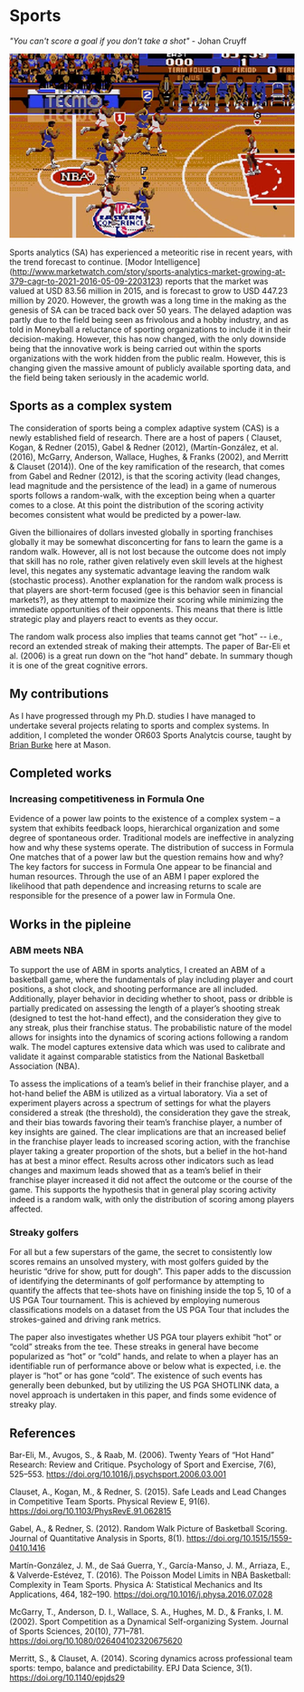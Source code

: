 # Sports

_"You can't score a goal if you don't take a shot"_  - Johan Cruyff

![Sport](websiteimages/bball.jpg)

Sports analytics (SA) has experienced a meteoritic rise in recent years, with the trend forecast to continue. [Modor Intelligence] (http://www.marketwatch.com/story/sports-analytics-market-growing-at-379-cagr-to-2021-2016-05-09-2203123) reports that the market was valued at USD 83.56 million in 2015, and is forecast to grow to USD 447.23 million by 2020. However, the growth was a long time in the making as the genesis of SA can be traced back over 50 years. The delayed adaption was partly due to the field being seen as frivolous and a hobby industry, and as told in Moneyball a reluctance of sporting organizations to include it in their decision-making.  However, this has now changed, with the only downside being that the innovative work is being carried out within the sports organizations with the work hidden from the public realm. However, this is changing given the massive amount of publicly available sporting data, and the field being taken seriously in the academic world.  

## Sports as a complex system

The consideration of sports being a complex adaptive system (CAS) is a newly established field of research. There are a host of papers ( Clauset, Kogan, & Redner (2015), Gabel & Redner (2012), (Martín-González, et al. (2016), McGarry, Anderson, Wallace, Hughes, & Franks (2002), and Merritt & Clauset (2014)). One of the key ramification of the research, that comes from Gabel and Redner (2012), is that the scoring activity (lead changes, lead magnitude and the persistence of the lead) in a game of numerous sports follows a random-walk, with the exception being when a quarter comes to a close. At this point the distribution of the scoring activity becomes consistent what would be predicted by a power-law.

Given the billionaires of dollars invested globally in sporting franchises globally it may be somewhat disconcerting for fans to learn the game is a random walk. However, all is not lost because the outcome does not imply that skill has no role, rather given relatively even skill levels at the highest level, this negates any systematic advantage leaving the random walk (stochastic process). Another explanation for the random walk process is that players are short-term focused (gee is this behavior seen in financial markets?), as they attempt to maximize their scoring while minimizing the immediate opportunities of their opponents. This means that there is little strategic play and players react to events as they occur. 

The random walk process also implies that teams cannot get “hot” -- i.e., record an extended streak of making their attempts. The paper of Bar-Eli et al. (2006) is a great run down on the “hot hand” debate. In summary though it is one of the great cognitive errors.

## My contributions

As I have progressed through my Ph.D. studies I have managed to undertake several projects relating to sports and complex systems. In addition, I completed the wonder OR603 Sports Analytcis course, taught by [Brian Burke](http://espnmediazone.com/us/bios/brian-burke/) here at Mason.

## Completed works
### Increasing competitiveness in Formula One
Evidence of a power law points to the existence of a complex system – a system that exhibits feedback loops, hierarchical organization and some degree of spontaneous order. Traditional models are ineffective in analyzing how and why these systems operate. The distribution of success in Formula One matches that of a power law but the question remains how and why? The key factors for success in Formula One appear to be financial and human resources. Through the use of an ABM I paper explored the likelihood that path dependence and increasing returns to scale are responsible for the presence of a power law in Formula One.

## Works in the pipleine

### ABM meets NBA
To support the use of ABM in sports analytics, I created an ABM of a basketball game, where the fundamentals of play including player and court positions, a shot clock, and shooting performance are all included. Additionally, player behavior in deciding whether to shoot, pass or dribble is partially predicated on assessing the length of a player’s shooting streak (designed to test the hot-hand effect), and the consideration they give to any streak, plus their franchise status. The probabilistic nature of the model allows for insights into the dynamics of scoring actions following a random walk. The model captures extensive data which was used to calibrate and validate it against comparable statistics from the National Basketball Association (NBA).

To assess the implications of a team’s belief in their franchise player, and a hot-hand belief the ABM is utilized as a virtual laboratory. Via a set of experiment players across a spectrum of settings for what the players considered a streak (the threshold), the consideration they gave the streak, and their bias towards favoring their team’s franchise player, a  number of key insights are gained. The clear implications are that an increased belief in the franchise player leads to increased scoring action, with the franchise player taking a greater proportion of the shots, but a belief in the hot-hand has at best a minor effect. Results across other indicators such as lead changes and maximum leads showed that as a team’s belief in their franchise player increased it did not affect the outcome or the course of the game. This supports the hypothesis that in general play scoring activity indeed is a random walk, with only the distribution of scoring among players affected.

### Streaky golfers
For all but a few superstars of the game, the secret to consistently low scores remains an unsolved mystery, with most golfers guided by the heuristic “drive for show, putt for dough”. This paper adds to the discussion of identifying the determinants of golf performance by attempting to quantify the affects that tee-shots have on finishing inside the top 5, 10 of a US PGA Tour tournament. This is achieved by employing numerous classifications models on a dataset from the US PGA Tour that includes the strokes-gained and driving rank metrics.

The paper also investigates whether US PGA tour players exhibit “hot” or “cold” streaks from the tee. These streaks in general have become popularized as “hot” or “cold” hands, and relate to when a player has an identifiable run of performance above or below what is expected, i.e. the player is “hot” or has gone “cold”. The existence of such events has generally been debunked, but by utilizing the US PGA SHOTLINK data, a novel approach is undertaken in this paper, and finds some evidence of streaky play.

## References
Bar-Eli, M., Avugos, S., & Raab, M. (2006). Twenty Years of “Hot Hand” Research: Review and Critique. Psychology of Sport and Exercise, 7(6), 525–553. https://doi.org/10.1016/j.psychsport.2006.03.001

Clauset, A., Kogan, M., & Redner, S. (2015). Safe Leads and Lead Changes in Competitive Team Sports. Physical Review E, 91(6). https://doi.org/10.1103/PhysRevE.91.062815

Gabel, A., & Redner, S. (2012). Random Walk Picture of Basketball Scoring. Journal of Quantitative Analysis in Sports, 8(1). https://doi.org/10.1515/1559-0410.1416

Martín-González, J. M., de Saá Guerra, Y., García-Manso, J. M., Arriaza, E., & Valverde-Estévez, T. (2016). The Poisson Model Limits in NBA Basketball: Complexity in Team Sports. Physica A: Statistical Mechanics and Its Applications, 464, 182–190. https://doi.org/10.1016/j.physa.2016.07.028

McGarry, T., Anderson, D. I., Wallace, S. A., Hughes, M. D., & Franks, I. M. (2002). Sport Competition as a Dynamical Self-organizing System. Journal of Sports Sciences, 20(10), 771–781. https://doi.org/10.1080/026404102320675620

Merritt, S., & Clauset, A. (2014). Scoring dynamics across professional team sports: tempo, balance and predictability. EPJ Data Science, 3(1). https://doi.org/10.1140/epjds29



